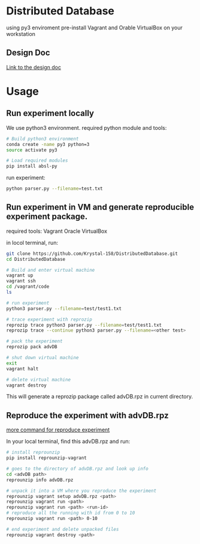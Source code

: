 # Distributed Database

using py3 enviroment
pre-install Vagrant and Orable VirtualBox on your workstation

## Design Doc

[Link to the design doc](https://docs.google.com/document/d/1kboZxmIXHa89yTX3nveL8EagXX-DPL2FJMYS3M72sP8/edit?usp=sharing)


# Usage
## Run experiment locally
We use python3 environment.
required python module and tools:
```bash
# Build python3 environment
conda create -name py3 python=3
source activate py3

# Load required modules
pip install absl-py
```
run experiment:
```bash
python parser.py --filename=test.txt
```

## Run experiment in VM and generate reproducible experiment package.
required tools:
Vagrant
Oracle VirtualBox

in locol terminal, run:
```bash
git clone https://github.com/Krystal-158/DistributedDatabase.git
cd DistributedDatabase

# Build and enter virtual machine
vagrant up
vagrant ssh
cd /vagrant/code
ls

# run experiment
python3 parser.py --filename=test/test1.txt

# trace experiment with reprozip
reprozip trace python3 parser.py --filename=test/test1.txt
reprozip trace --continue python3 parser.py --filename=<other test>

# pack the experiment
reprozip pack advDB

# shut down virtual machine
exit
vagrant halt

# delete virtual machine
vagrant destroy
```

This will generate a reprozip package called advDB.rpz in current directory.

## Reproduce the experiment with advDB.rpz

[more command for reproduce experiment](https://docs.reprozip.org/en/1.0.x/unpacking.html#reproducing-the-experiment)

In your local terminal, find this advDB.rpz and run:

```bash
# install reprounzip
pip install reprounzip-vagrant

# goes to the directory of advDB.rpz and look up info
cd <advDB path>
reprounzip info advDB.rpz

# unpack it into a VM where you reproduce the experiment
reprounzip vagrant setup advDB.rpz <path>
reprounzip vagrant run <path>
reprounzip vagrant run <path> <run-id>
# reproduce all the running with id from 0 to 10
reprounzip vagrant run <path> 0-10

# end experiment and delete unpacked files
reprounzip vagrant destroy <path>
```






